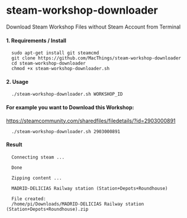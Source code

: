 # steam-workshop-downloader
Download Steam Workshop Files without Steam Account from Terminal

#### 1. Requirements / Install
      sudo apt-get install git steamcmd
      git clone https://github.com/MacThings/steam-workshop-downloader
      cd steam-workshop-downloader
      chmod +x steam-workshop-downloader.sh
  
#### 2. Usage
      ./steam-workshop-downloader.sh WORKSHOP_ID
#### For example you want to Download this Workshop:
https://steamcommunity.com/sharedfiles/filedetails/?id=2903000891
      
      ./steam-workshop-downloader.sh 2903000891
      
#### Result
      
      Connecting steam ...

      Done

      Zipping content ...

      MADRID-DELICIAS Railway station (Station+Depots+Roundhouse)

      File created:
      /home/pi/Downloads/MADRID-DELICIAS Railway station (Station+Depots+Roundhouse).zip



